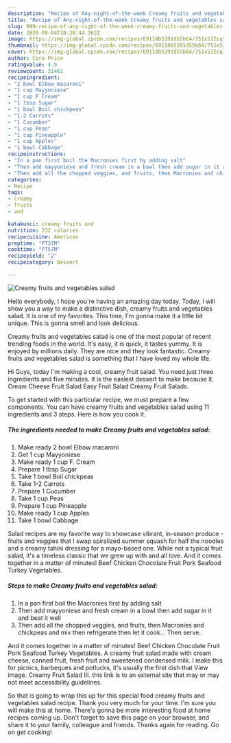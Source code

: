 ```yaml
---
description: "Recipe of Any-night-of-the-week Creamy fruits and vegetables salad"
title: "Recipe of Any-night-of-the-week Creamy fruits and vegetables salad"
slug: 999-recipe-of-any-night-of-the-week-creamy-fruits-and-vegetables-salad
date: 2020-09-04T18:26:44.362Z
image: https://img-global.cpcdn.com/recipes/69118b5391d55b64/751x532cq70/creamy-fruits-and-vegetables-salad-recipe-main-photo.jpg
thumbnail: https://img-global.cpcdn.com/recipes/69118b5391d55b64/751x532cq70/creamy-fruits-and-vegetables-salad-recipe-main-photo.jpg
cover: https://img-global.cpcdn.com/recipes/69118b5391d55b64/751x532cq70/creamy-fruits-and-vegetables-salad-recipe-main-photo.jpg
author: Cora Price
ratingvalue: 4.9
reviewcount: 31461
recipeingredient:
- "2 bowl Elbow macaroni"
- "1 cup Mayyoniese"
- "1 cup F Cream"
- "1 tbsp Sugar"
- "1 bowl Boil chickpeas"
- "1-2 Carrots"
- "1 Cucumber"
- "1 cup Peas"
- "1 cup Pineapple"
- "1 cup Apples"
- "1 bowl Cabbage"
recipeinstructions:
- "In a pan first boil the Macronies first by adding salt"
- "Then add mayyoniese and fresh cream in a bowl then add sugar in it and beat it well"
- "Then add all the chopped veggies, and fruits, then Macronies and chickpeas and mix then refrigerate then let it cook... Then serve.."
categories:
- Recipe
tags:
- creamy
- fruits
- and

katakunci: creamy fruits and 
nutrition: 232 calories
recipecuisine: American
preptime: "PT37M"
cooktime: "PT57M"
recipeyield: "2"
recipecategory: Dessert

---
```



![Creamy fruits and vegetables salad](https://img-global.cpcdn.com/recipes/69118b5391d55b64/751x532cq70/creamy-fruits-and-vegetables-salad-recipe-main-photo.jpg)

Hello everybody, I hope you're having an amazing day today. Today, I will show you a way to make a distinctive dish, creamy fruits and vegetables salad. It is one of my favorites. This time, I'm gonna make it a little bit unique. This is gonna smell and look delicious.

Creamy fruits and vegetables salad is one of the most popular of recent trending foods in the world. It's easy, it is quick, it tastes yummy. It is enjoyed by millions daily. They are nice and they look fantastic. Creamy fruits and vegetables salad is something that I have loved my whole life.

Hi Guys, today I&#39;m making a cool, creamy fruit salad. You need just three ingredients and five minutes. It is the easiest dessert to make because it. Cream Cheese Fruit Salad Easy Fruit Salad Creamy Fruit Salads.


To get started with this particular recipe, we must prepare a few components. You can have creamy fruits and vegetables salad using 11 ingredients and 3 steps. Here is how you cook it.

<!--inarticleads1-->

##### The ingredients needed to make Creamy fruits and vegetables salad:

1. Make ready 2 bowl Elbow macaroni
1. Get 1 cup Mayyoniese
1. Make ready 1 cup F. Cream
1. Prepare 1 tbsp Sugar
1. Take 1 bowl Boil chickpeas
1. Take 1-2 Carrots
1. Prepare 1 Cucumber
1. Take 1 cup Peas
1. Prepare 1 cup Pineapple
1. Make ready 1 cup Apples
1. Take 1 bowl Cabbage


Salad recipes are my favorite way to showcase vibrant, in-season produce - fruits and veggies that I swap spiralized summer squash for half the noodles and a creamy tahini dressing for a mayo-based one. While not a typical fruit salad, it&#39;s a timeless classic that we grew up with and all love. And it comes together in a matter of minutes! Beef Chicken Chocolate Fruit Pork Seafood Turkey Vegetables. 

<!--inarticleads2-->

##### Steps to make Creamy fruits and vegetables salad:

1. In a pan first boil the Macronies first by adding salt
1. Then add mayyoniese and fresh cream in a bowl then add sugar in it and beat it well
1. Then add all the chopped veggies, and fruits, then Macronies and chickpeas and mix then refrigerate then let it cook... Then serve..


And it comes together in a matter of minutes! Beef Chicken Chocolate Fruit Pork Seafood Turkey Vegetables. A creamy fruit salad made with cream cheese, canned fruit, fresh fruit and sweetened condensed milk. I make this for picnics, barbeques and potlucks, it&#39;s usually the first dish that View image. Creamy Fruit Salad III. this link is to an external site that may or may not meet accessibility guidelines. 

So that is going to wrap this up for this special food creamy fruits and vegetables salad recipe. Thank you very much for your time. I'm sure you will make this at home. There's gonna be more interesting food at home recipes coming up. Don't forget to save this page on your browser, and share it to your family, colleague and friends. Thanks again for reading. Go on get cooking!
